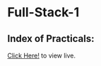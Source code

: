 # Full-Stack-1

## Index of Practicals: 

<a href = "https://sameeksharathi.github.io/Full-Stack-1/Assignments/Assignment4/Index.html">Click Here!</a> to view live.